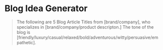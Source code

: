 # Blog Idea Generator

> The following are 5 Blog Article Titles from [brand/company], who specializes in [brand/company/product descripton.] The tone of the blog is [friendly/luxury/casual/relaxed/bold/adventurous/witty/persuasive/empathetic].
